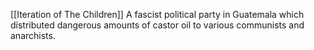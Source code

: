 [[Iteration of The Children]]
A fascist political party in Guatemala which distributed dangerous amounts of castor oil to various communists and anarchists.